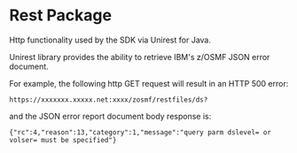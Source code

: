 # Rest Package
  
Http functionality used by the SDK via Unirest for Java.
  
Unirest library provides the ability to retrieve IBM's z/OSMF JSON error document.
  
For example, the following http GET request will result in an HTTP 500 error:
  
    https://xxxxxxx.xxxxx.net:xxxx/zosmf/restfiles/ds?
  
and the JSON error report document body response is:
  
    {"rc":4,"reason":13,"category":1,"message":"query parm dslevel= or volser= must be specified"} 
    